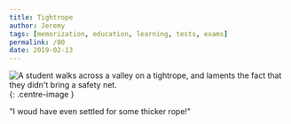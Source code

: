 ```yaml
---
title: Tightrope
author: Jeremy
tags: [memorization, education, learning, tests, exams]
permalink: /80
date: 2019-02-13
---
```


![A student walks across a valley on a tightrope, and laments the fact that they didn't bring a safety net.](https://res.cloudinary.com/dh3hm8pb7/image/upload/c_scale,q_auto:best,w_615/v1535842782/Handwaving/Published/Tightrope.png){: .centre-image }

"I woud have even settled for some thicker rope!"